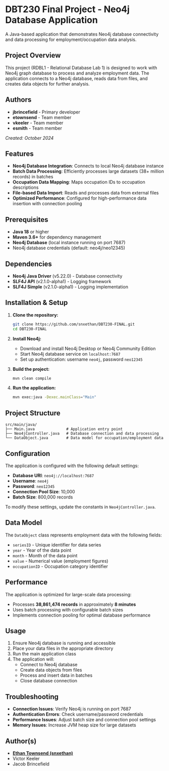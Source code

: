 # DBT230 Final Project - Neo4j Database Application

A Java-based application that demonstrates Neo4j database connectivity and data processing for employment/occupation data analysis.

## Project Overview

This project (RDBL1 - Relational Database Lab 1) is designed to work with Neo4j graph database to process and analyze employment data. The application connects to a Neo4j database, reads data from files, and creates data objects for further analysis.

## Authors

- **jbrincefield** - Primary developer
- **etownsend** - Team member
- **vkeeler** - Team member  
- **esmith** - Team member

*Created: October 2024*

## Features

- **Neo4j Database Integration**: Connects to local Neo4j database instance
- **Batch Data Processing**: Efficiently processes large datasets (38+ million records) in batches
- **Occupation Data Mapping**: Maps occupation IDs to occupation descriptions
- **File-based Data Import**: Reads and processes data from external files
- **Optimized Performance**: Configured for high-performance data insertion with connection pooling

## Prerequisites

- **Java 18** or higher
- **Maven 3.6+** for dependency management
- **Neo4j Database** (local instance running on port 7687)
- Neo4j database credentials (default: neo4j/neo12345)

## Dependencies

- **Neo4j Java Driver** (v5.22.0) - Database connectivity
- **SLF4J API** (v2.1.0-alpha1) - Logging framework
- **SLF4J Simple** (v2.1.0-alpha1) - Logging implementation

## Installation & Setup

1. **Clone the repository:**
   ```bash
   git clone https://github.com/snxethan/DBT230-FINAL.git
   cd DBT230-FINAL
   ```

2. **Install Neo4j:**
   - Download and install Neo4j Desktop or Neo4j Community Edition
   - Start Neo4j database service on `localhost:7687`
   - Set up authentication: username `neo4j`, password `neo12345`

3. **Build the project:**
   ```bash
   mvn clean compile
   ```

4. **Run the application:**
   ```bash
   mvn exec:java -Dexec.mainClass="Main"
   ```

## Project Structure

```
src/main/java/
├── Main.java              # Application entry point
├── Neo4jController.java   # Database connection and data processing
└── DataObject.java        # Data model for occupation/employment data
```

## Configuration

The application is configured with the following default settings:

- **Database URI**: `neo4j://localhost:7687`
- **Username**: `neo4j`
- **Password**: `neo12345`
- **Connection Pool Size**: 10,000
- **Batch Size**: 800,000 records

To modify these settings, update the constants in `Neo4jController.java`.

## Data Model

The `DataObject` class represents employment data with the following fields:
- `seriesID` - Unique identifier for data series
- `year` - Year of the data point
- `month` - Month of the data point  
- `value` - Numerical value (employment figures)
- `occupationID` - Occupation category identifier

## Performance

The application is optimized for large-scale data processing:
- Processes **38,861,474 records** in approximately **8 minutes**
- Uses batch processing with configurable batch sizes
- Implements connection pooling for optimal database performance

## Usage

1. Ensure Neo4j database is running and accessible
2. Place your data files in the appropriate directory
3. Run the main application class
4. The application will:
   - Connect to Neo4j database
   - Create data objects from files
   - Process and insert data in batches
   - Close database connection

## Troubleshooting

- **Connection Issues**: Verify Neo4j is running on port 7687
- **Authentication Errors**: Check username/password credentials
- **Performance Issues**: Adjust batch size and connection pool settings
- **Memory Issues**: Increase JVM heap size for large datasets

## Author(s)

- [**Ethan Townsend (snxethan)**](www.ethantownsend.dev)
- Victor Keeler
- Jacob Brincefield
